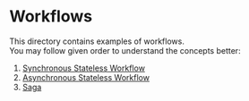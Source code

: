 # Workflows

This directory contains examples of workflows.    
You may follow given order to understand the concepts better:

1. [Synchronous Stateless Workflow](SynchronousStateless/README.md)
2. [Asynchronous Stateless Workflow](AsynchronousStateless/README.md)
3. [Saga](Saga/README.md)